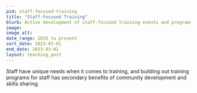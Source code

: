 ```yaml
---
pid: staff-focused-training
title: "Staff-Focused Training"
blurb: Active development of staff-focused training events and programs.
image: 
image_alt: 
date_range: 2015 to present
sort_date: 2023-03-01
end_date: 2023-03-01
layout: teaching_post
---
```


Staff have unique needs when it comes to training, and building out training programs for staff has secondary benefits of community development and skills sharing.


